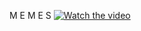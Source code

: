 M E M E S
[![Watch the video](https://user-images.githubusercontent.com/68296704/159138103-f6298834-ab2c-4cf8-938c-58faa926eb2c.png)](https://www.youtube.com/watch?v=LXcU9fzCiek)

